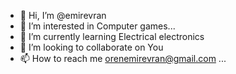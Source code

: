 - 👋 Hi, I’m @emirevran
- 👀 I’m interested in Computer games...
- 🌱 I’m currently learning Electrical electronics 
- 💞️ I’m looking to collaborate on You 
- 📫 How to reach me orenemirevran@gmail.com ...

<!---
emirevran/emirevran is a ✨ special ✨ repository because its `README.md` (this file) appears on your GitHub profile.
You can click the Preview link to take a look at your changes.
--->
